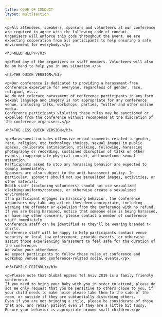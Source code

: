 ```yaml
---
title: CODE OF CONDUCT
layout: multisection
---
```


<section>

	<p>All attendees, speakers, sponsors and volunteers at our conference are required to agree with the following code of conduct.
	Organisers will enforce this code throughout the event. We are expecting cooperation from all participants to help ensuring a safe environment for everybody.</p>

	<h3>NEED HELP?</h3>

	<p>Find any of the organizers or staff members. Volunteers will also be on hand to help you in any situation.</p>

	<h3>THE QUICK VERSION</h3>

	<p>Our conference is dedicated to providing a harassment-free conference experience for everyone, regardless of gender, race, religion, etc..
	We do not tolerate harassment of conference participants in any form. Sexual language and imagery is not appropriate for any conference venue, including talks, workshops, parties, Twitter and other online media.
	Conference participants violating these rules may be sanctioned or expelled from the conference without recompense at the discretion of the conference organisers.</p>

	<h3>THE LESS QUICK VERSION</h3>

	<p>Harassment includes offensive verbal comments related to gender, race, religion, etc technology choices, sexual images in public spaces, deliberate intimidation, stalking, following, harassing photography or recording, sustained disruption of talks or other events, inappropriate physical contact, and unwelcome sexual attention.
	Participants asked to stop any harassing behavior are expected to comply immediately.
	Sponsors are also subject to the anti-harassment policy. In particular, sponsors should not use sexualized images, activities, or other material.
	Booth staff (including volunteers) should not use sexualized clothing/uniforms/costumes, or otherwise create a sexualized environment.
	If a participant engages in harassing behavior, the conference organisers may take any action they deem appropriate, including warning the offender or expulsion from the conference with no refund.
	If you are being harassed, notice that someone else is being harassed, or have any other concerns, please contact a member of conference staff immediately.
	Conference staff can be identified as they'll be wearing branded t-shirts.
	Conference staff will be happy to help participants contact venue security or local law enforcement, provide escorts, or otherwise assist those experiencing harassment to feel safe for the duration of the conference.
	We value your attendance.
	We expect participants to follow these rules at conference and workshop venues and conference-related social events.</p>

	<h3>FAMILY FRIENDLY</h3>

	<p>Please note that Global AppSec Tel Aviv 2019 is a family friendly conference.
	If you need to bring your baby with you in order to attend, please do so! We only request that you be sensitive to others close to you, if your child needs to make noise please take them to the side of the room, or outside if they are subtantially disturbing others.
	Even if you are not bringing a child, please be considerate of those that are, and remain patient even if they are a little bit fussy.
	Ensure your behavior is appropriate around small children.</p>
</section>
